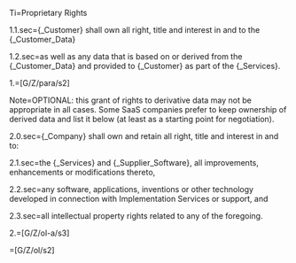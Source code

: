 Ti=Proprietary Rights

1.1.sec={_Customer} shall own all right, title and interest in and to the {_Customer_Data}

1.2.sec=as well as any data that is based on or derived from the {_Customer_Data} and provided to {_Customer} as part of the {_Services}.

1.=[G/Z/para/s2]

Note=OPTIONAL: this grant of rights to derivative data may not be appropriate in all cases.  Some SaaS companies prefer to keep ownership of derived data and list it below (at least as a starting point for negotiation).

2.0.sec={_Company} shall own and retain all right, title and interest in and to:

2.1.sec=the {_Services} and {_Supplier_Software}, all improvements, enhancements or modifications thereto, 

2.2.sec=any software, applications, inventions or other technology developed in connection with Implementation Services or support, and 

2.3.sec=all intellectual property rights related to any of the foregoing.

2.=[G/Z/ol-a/s3]

=[G/Z/ol/s2]
